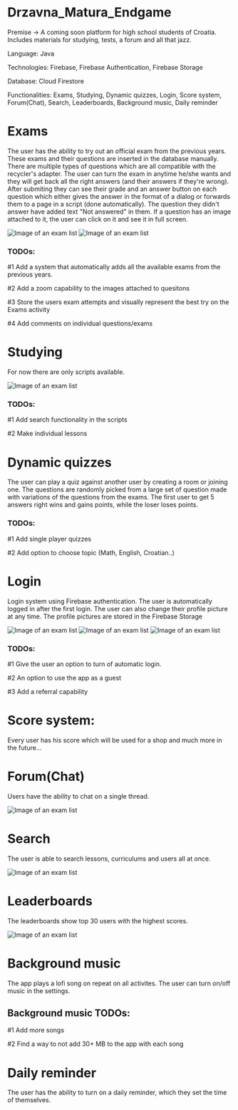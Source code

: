 # Drzavna_Matura_Endgame
Premise -> A coming soon platform for high school students of Croatia. Includes materials for studying, tests, a forum and all that jazz.

Language: Java

Technologies: Firebase, Firebase Authentication, Firebase Storage

Database: Cloud Firestore

Functionalities: Exams, Studying, Dynamic quizzes, Login, Score system, Forum(Chat),  Search, Leaderboards, Background music, Daily reminder


# Exams

The user has the ability to try out an official exam from the previous years. These exams and their questions are inserted in the database manually. There are multiple types of questions which are all compatible with the recycler's adapter. The user can turn the exam in anytime he/she wants and they will get back all the right answers (and their answers if they're wrong). After submiting they can see their grade and an answer button on each question which either gives the answer in the format of a dialog or forwards them to a page in a script (done automatically). The question they didn't answer have added text "Not answered" in them. If a question has an image attached to it, the user can click on it and see it in full screen.

![Image of an exam list](https://cdn.discordapp.com/attachments/707574253116981274/800427262196580392/lista_ispita.jpg)
![Image of an exam list](https://cdn.discordapp.com/attachments/707574253116981274/800427254810804305/ispit.jpg)

### TODOs:

#1 Add a system that automatically adds all the available exams from the previous years.

#2 Add a zoom capability to the images attached to quesitons

#3 Store the users exam attempts and visually represent the best try on the Exams activity

#4 Add comments on individual questions/exams


# Studying

For now there are only scripts available.

![Image of an exam list](https://cdn.discordapp.com/attachments/707574253116981274/800427262469603388/main.jpg)



### TODOs:

#1 Add search functionality in the scripts

#2 Make individual lessons


# Dynamic quizzes

The user can play a quiz against another user by creating a room or joining one. The questions are randomly picked from a large set of question made with variations of the questions from the exams. The first user to get 5 answers right wins and gains points, while the loser loses points. 


### TODOs:

#1 Add single player quizzes

#2 Add option to choose topic (Math, English, Croatian..)


# Login 

Login system using Firebase authentication. The user is automatically logged in after the first login. The user can also change their profile picture at any time. The profile pictures are stored in the Firebase Storage

![Image of an exam list](https://cdn.discordapp.com/attachments/707574253116981274/800428725488975912/prijava.jpg)
![Image of an exam list](https://cdn.discordapp.com/attachments/707574253116981274/800427265640890418/registracija.jpg)
![Image of an exam list](https://cdn.discordapp.com/attachments/707574253116981274/800427252608139334/crop.jpg)

### TODOs:

#1 Give the user an option to turn of automatic login.

#2 An option to use the app as a guest

#3 Add a referral capability


# Score system:

Every user has his score which will be used for a shop and much more in the future...


# Forum(Chat)

Users have the ability to chat on a single thread.


![Image of an exam list](https://cdn.discordapp.com/attachments/707574253116981274/800427256732319783/komentari.jpg)


# Search

The user is able to search lessons, curriculums and users all at once. 

![Image of an exam list](https://cdn.discordapp.com/attachments/707574253116981274/800427269758779442/search.jpg)


# Leaderboards

The leaderboards show top 30 users with the highest scores.

![Image of an exam list](https://cdn.discordapp.com/attachments/707574253116981274/800427260561063957/leaderboards.jpg)



# Background music

The app plays a lofi song on repeat on all activites. The user can turn on/off music in the settings. 


## Background music TODOs:

#1 Add more songs

#2 Find a way to not add 30+ MB to the app with each song


# Daily reminder

The user has the ability to turn on a daily reminder, which they set the time of themselves.

